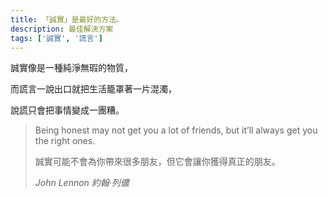 ```yaml
---
title: 「誠實」是最好的方法。
description: 最佳解決方案
tags: ['誠實', '謊言']
---
```

誠實像是一種純淨無瑕的物質，

而謊言一說出口就把生活籠罩著一片混濁，

說謊只會把事情變成一團糟。

<blockquote>
<p>Being honest may not get you a lot of friends, but it’ll always get you the right ones.</p>
<p>誠實可能不會為你帶來很多朋友，但它會讓你獲得真正的朋友。</p>
<cite>John Lennon 約翰·列儂</cite>
</blockquote>